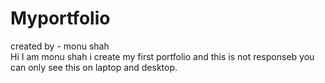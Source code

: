 # Myportfolio
created by - monu shah 
<br>
Hi
I am monu shah i create my first portfolio and
this is not responseb you can only see this on laptop and desktop.
